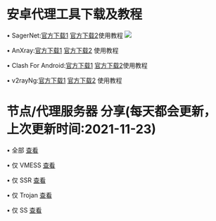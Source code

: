 # 安卓代理工具下载及教程
• SagerNet:[官方下载1]()  [官方下载2]()使用教程
![](https://github.com/OVOJKzzZ/test/blob/8c033aed593cf95b7da5887120871ac179f9c8b1/SagerNet2.jpg)

• AnXray:[官方下载1]() [官方下载2]() 使用教程

• Clash For Android:[官方下载1]()  [官方下载2]()使用教程

• v2rayNg:[官方下载1]() [官方下载2]() 使用教程

# 节点/代理服务器 分享(每天都会更新，上次更新时间:2021-11-23)
• 全部 [查看](https://github.com/OVOJKzzZ/test/blob/main/123)

• 仅 VMESS [查看]()

• 仅 SSR [查看]()

• 仅 Trojan [查看]()

• 仅 SS [查看]()
